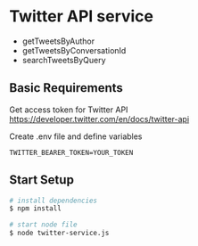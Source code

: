 # Twitter API service

- getTweetsByAuthor
- getTweetsByConversationId
- searchTweetsByQuery

## Basic Requirements

Get access token for Twitter API https://developer.twitter.com/en/docs/twitter-api

Create .env file and define variables

```
TWITTER_BEARER_TOKEN=YOUR_TOKEN
```

## Start Setup

```bash
# install dependencies
$ npm install

# start node file
$ node twitter-service.js
```
